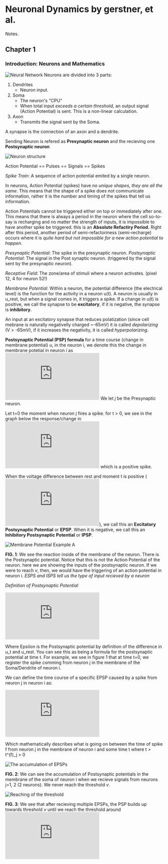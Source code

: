 Neuronal Dynamics by gerstner, et al.
=====================================

Notes.

Chapter 1
---------

### Introduction: Neurons and Mathematics

![Neural Network](https://neuronaldynamics.epfl.ch/online/x1.png)
Neurons are divided into 3 parts:
1. Dendrites
    * Neuron input.
2. Soma
    * The neuron's "CPU"
    * When total input *exceeds a certain threshold*, an output signal (Action Potential) is sent. This is a non-linear calculation.
3. Axon
    * Transmits the signal sent by the Soma.

A synapse is the connection of an axon and a dendrite.

Sending Neuron is refered as **Presynaptic neuron** and the recieving one **Postsynaptic neuron**

![Neuron structure](https://neuronaldynamics.epfl.ch/online/x2.png)

Action Potential == Pulses == Signals == Spikes

_Spike Train_: A sequence of action potential emited by a single neuron.

In neurons, Action Potential (spikes) have *no unique shapes, they are all the same*. This means that the shape of a spike does not communicate information, rather it is the number and timing of the spikes that tell us information.

Action Potentials cannot be triggered either on top or immediately after one. This means that there is always a period in the neuron where the cell so-to-say is recharging and no matter the strength of inputs, it is impossible to have another spike be triggered. this is an **Absolute Refactiry Period.** Right after this period, another period of semi-refactoriness (semi-recharge) occurs where it is _quite hard but not impossible for a new action potential to happen_.

_Presynaptic Potential_: The spike in the presynaptic neuron.
_Postsynaptic Potential_: The signal in the Post synaptic neuron. (triggered by the signal sent by the presynaptic neuron).

_Receptive Field_: The zone/area of stimuli where a neuron activates. (pixel 12, 4 for neuron 52!)

_Membrane Potential_: Within a neuron, the potential difference (the electrical level) is the function for the activity in a neuron u(t). A neuron is usually in u_rest, but when a signal comes in, it triggers a spike. If a change in u(t) is positive, we call the synapse to be **excitatory**, if it is negative, the synapse is **inhibitory**.

An input at an excitatory synapse that reduces polatization (since cell mebrane is naturally negativelly charged ~-65mV) it is called _depolarizing_ (V > -65mV), if it increases the negativity, it is called _hyperpolarizing_.

**Postsynaptic Potential (PSP) formula**
for a time course (change in membrane potential) u, in the neuron i, we denote this the change in membrane potetial in neuron *i* as ![u_i(t)](https://latex.codecogs.com/gif.latex?u_%7Bi%7D%28t%29) We let *j* be the Presynaptic neuron.

Let t=0 the moment when neuron j fires a spike. for t > 0, we see in the graph below the response/change in ![u_i(t)](https://latex.codecogs.com/gif.latex?u_%7Bi%7D%28t%29) which is a positive spike.

When the voltage difference between rest and moment t is positive (![u_i(t)-u_rest(t)](https://latex.codecogs.com/gif.latex?u_%7Bi%7D%28t%29%20-%20u_%7Brest%7D)), we call this an **Excitatory Postsynaptic Potential** or **EPSP**. When it is negative, we call this an **Inhibitory Postsynaptic Potential** or **IPSP**.

![Membrane Potential Example A](https://neuronaldynamics.epfl.ch/online/x6.png)

**FIG. 1**: We see the reaction inside of the membrane of the neuron. There is the Postsynaptic potential. Notice that this is not the Action Potential of the neuron. here we are showing the inputs of the postsynaptic neuron. If we were to reach _v_, then, we would have the triggering of an action potential in neuron i. _ESPS and ISPS tell us the type of input recieved by a neuron_

_Definition of Postsynaptic Potential_

![u_{i}(t) - u_{rest} =: \epsilon _{ij}(t)](https://latex.codecogs.com/gif.latex?u_%7Bi%7D%28t%29%20-%20u_%7Brest%7D%20%3D%3A%20%5Cepsilon%20_%7Bij%7D%28t%29)

Where Epsilon is the Postsynaptic potential by definition of the difference in u_t and u_rest. You can see this as being a formula for the postsynaptic potential at time t. For example, we see in figure 1 that at time t=0, we register the spike comming from neuron j in the membrane of the Soma/Dendrite of neuron i.

We can define the time course of a specific EPSP caused by a spike from neuron j in neuron i as:

![\epsilon _{ij}(t - t^{(f)}_{j})](https://latex.codecogs.com/gif.latex?%5Cepsilon%20_%7Bij%7D%28t%20-%20t%5E%7B%28f%29%7D_%7Bj%7D%29)

Which mathematically describes what is going on between the time of spike f from neuron j in the membrane of neuron i and some time t where t > t^(f)_j > 0

![The accumulation of EPSPs](https://neuronaldynamics.epfl.ch/online/x9.png)

**FIG. 2**: We can see the accumulation of Postsynaptic potentials in the membrane of the soma of neuron i when we recieve signals from neurons j=1, 2 (2 neurons). We never reach the threshold _v_.

![Reaching of the threshold](https://neuronaldynamics.epfl.ch/online/x10.png)

**FIG. 3**: We see that after recieving multiple EPSPs, the PSP builds up towards threshold _v_ until we reach the threshold around ![\epsilon _{ij}(t - t^{(2)}_{1})](https://latex.codecogs.com/gif.latex?%5Cepsilon%20_%7Bij%7D%28t%20-%20t%5E%7B%282%29%7D_%7B1%7D%29)